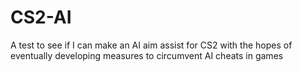 # CS2-AI
A test to see if I can make an AI aim assist for CS2 with the hopes of eventually developing measures to circumvent AI cheats in games
